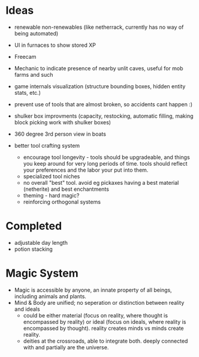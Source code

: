 # Ideas

- renewable non-renewables (like netherrack, currently has no way of being automated)
- UI in furnaces to show stored XP
- Freecam
- Mechanic to indicate presence of nearby unlit caves, useful for mob farms and such
- game internals visualization (structure bounding boxes, hidden entity stats, etc.)
- prevent use of tools that are almost broken, so accidents cant happen :)
- shulker box improvments (capacity, restocking, automatic filling, making block picking work with shulker boxes)
- 360 degree 3rd person view in boats

- better tool crafting system
    - encourage tool longevity - tools should be upgradeable, and things you keep around for very long periods of time. tools should reflect your preferences and the labor your put into them.
    - specialized tool niches
    - no overall "best" tool. avoid eg pickaxes having a best material (netherite) and best enchantments
    - theming - hard magic?
    - reinforcing orthogonal systems

# Completed
- adjustable day length
- potion stacking


# Magic System
- Magic is accessible by anyone, an innate property of all beings, including animals and plants.
- Mind & Body are unified; no seperation or distinction between reality and ideals
    - could be either material (focus on reality, where thought is encompassed by reality) or ideal (focus on ideals, where reality is encompassed by thought). reality creates minds vs minds create reality.
    - deities at the crossroads, able to integrate both. deeply connected with and partially are the universe.


